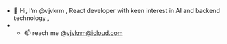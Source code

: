 - 👋 Hi, I’m @vjvkrm , React developer with keen interest in AI and backend technology  ,
- - 📫  reach me @vjvkrm@icloud.com

<!---
vjvkrm/vjvkrm is a ✨ special ✨ repository because its `README.md` (this file) appears on your GitHub profile.
You can click the Preview link to take a look at your changes.
--->
